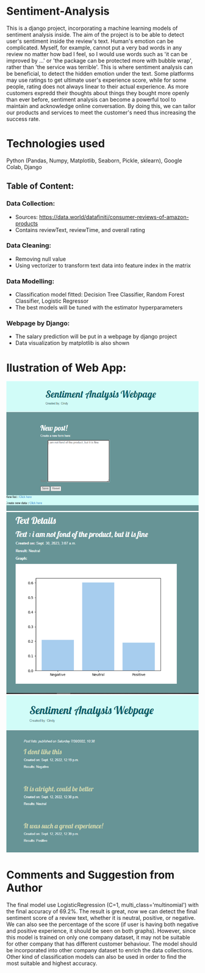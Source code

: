 # Sentiment-Analysis
This is a django project, incorporating a machine learning models of sentiment analysis inside. The aim of the project is to be able to detect user's sentiment inside the review's text. Human's emotion can be complicated. Myself, for example, cannot put a very bad words in any review no matter how bad I feel, so I would use words such as 'it can be improved by ...' or 'the package can be protected more with bubble wrap', rather than 'the service was terrible'. This is where sentiment analysis can be beneficial, to detect the hidden emotion under the text. Some platforms may use ratings to get ultimate user's experience score, while for some people, rating does not always linear to their actual experience. As more customers expredd their thoughts about things they bought more openly than ever before, sentiment analysis can become a powerful tool to maintain and acknowledge online conversation. By doing this, we can tailor our products and services to meet the customer's need thus increasing the success rate.

# Technologies used
Python (Pandas, Numpy, Matplotlib, Seaborn, Pickle, sklearn), Google Colab, Django

## Table of Content:
### Data Collection:
  - Sources: https://data.world/datafiniti/consumer-reviews-of-amazon-products
  - Contains reviewText, reviewTime, and overall rating
### Data Cleaning:
  - Removing null value
  - Using vectorizer to transform text data into feature index in the matrix
### Data Modelling:
  - Classification model fitted: Decision Tree Classifier, Random Forest Classifier, Logistic Regressor
  - The best models will be tuned with the estimator hyperparameters
### Webpage by Django:
  - The salary prediction will be put in a webpage by django project
  - Data visualization by matplotlib is also shown

# Ilustration of Web App:
![alt text](https://github.com/cindysuyitno/Sentiment-Analysis/blob/main/sentiment_analysis2.png)
![alt text](https://github.com/cindysuyitno/Sentiment-Analysis/blob/main/sentiment_analysis1.png)
![alt text](https://github.com/cindysuyitno/Sentiment-Analysis/blob/main/sentiment_analysis3.png)

# Comments and Suggestion from Author
The final model use LogisticRegression (C=1, multi_class='multinomial') with the final accuracy of 69.2%. The result is great, now we can detect the final sentiment score of a review text, whether it is neutral, positive, or negative. We can also see the percentage of the score (if user is having both negative and positive experience, it should be seen on both graphs). However, since this model is trained on only one company dataset, it may not be suitable for other company that has different customer behaviour. The model should be incorporated into other company dataset to enrich the data collections. Other kind of classification models can also be used in order to find the most suitable and highest accuracy.
